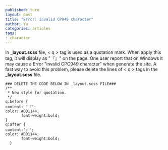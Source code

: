 ```yaml
---
published: ture
layout: post
title: "Error: invalid CP949 character"
author: Yu
categories: articles
tags:
- character
---
```


In **_layout.scss** file, < q > tag is used as a quotation mark. When apply this tag, it will display as "『』" on the page. One user report that on Windows it may cause a Error "invalid CPC949 character" when generate the site. A fast way to avoid this problem, please delete the lines of < q > tags in the **_layout.scss** file.


~~~
### DELETE THE CODE BELOW IN _layout.scss FILE###
/**
 * New style for quotation.
 */
q:before {
content: '『';
color: #DD1144;
       font-weight:bold;
}
q:after {
content:'』';
color: #DD1144;
       font-weight:bold;
  }
~~~
